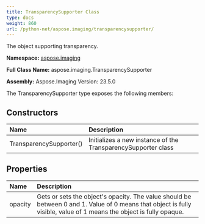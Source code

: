 ```yaml
---
title: TransparencySupporter Class
type: docs
weight: 860
url: /python-net/aspose.imaging/transparencysupporter/
---
```


The object supporting transparency.

**Namespace:** [aspose.imaging](/imaging/python-net/aspose.imaging/)

**Full Class Name:** aspose.imaging.TransparencySupporter

**Assembly:**  Aspose.Imaging Version: 23.5.0

The TransparencySupporter type exposes the following members:
## **Constructors**
|**Name**|**Description**|
| :- | :- |
|TransparencySupporter()|Initializes a new instance of the TransparencySupporter class|
## **Properties**
|**Name**|**Description**|
| :- | :- |
|opacity|Gets or sets the object's opacity. The value should be between 0 and 1. Value of 0 means that object is fully visible, value of 1 means the object is fully opaque.|
